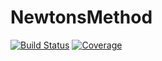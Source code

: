 # NewtonsMethod

[![Build Status](https://github.com/oliver-vogt/NewtonsMethod.jl/actions/workflows/CI.yml/badge.svg?branch=main)](https://github.com/oliver-vogt/NewtonsMethod.jl/actions/workflows/CI.yml?query=branch%3Amain)
[![Coverage](https://codecov.io/gh/oliver-vogt/NewtonsMethod.jl/branch/main/graph/badge.svg)](https://codecov.io/gh/oliver-vogt/NewtonsMethod.jl)
